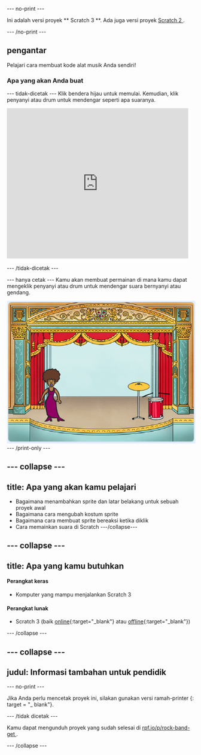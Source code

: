 \--- no-print \---

Ini adalah versi proyek ** Scratch 3 **. Ada juga versi proyek [ Scratch 2 ](https://projects.raspberrypi.org/en/projects/rock-band-scratch2).

\--- /no-print \---

## pengantar

Pelajari cara membuat kode alat musik Anda sendiri!

### Apa yang akan Anda buat

\--- tidak-dicetak \--- Klik bendera hijau untuk memulai. Kemudian, klik penyanyi atau drum untuk mendengar seperti apa suaranya.

<div class="scratch-preview">
  <iframe allowtransparency="true" width="485" height="402" src="https://scratch.mit.edu/projects/embed/276872220/?autostart=false" frameborder="0" scrolling="no"></iframe>
</div>

\--- /tidak-dicetak \---

\--- hanya cetak \--- Kamu akan membuat permainan di mana kamu dapat mengeklik penyanyi atau drum untuk mendengar suara bernyanyi atau gendang.

![tangkapan layar permainan](images/demo.png) \--- /print-only \---

## \--- collapse \---

## title: Apa yang akan kamu pelajari

+ Bagaimana menambahkan sprite dan latar belakang untuk sebuah proyek awal
+ Bagaimana cara mengubah kostum sprite
+ Bagaimana cara membuat sprite bereaksi ketika diklik
+ Cara memainkan suara di Scratch \---/collapse\---

## \--- collapse \---

## title: Apa yang kamu butuhkan

#### Perangkat keras

+ Komputer yang mampu menjalankan Scratch 3

#### Perangkat lunak

+ Scratch 3 (baik [online](http://rpf.io/scratchon){:target="_blank"} atau [offline](http://rpf.io/scratchoff){:target="_blank"})

\--- /collapse \---

## \--- collapse \---

## judul: Informasi tambahan untuk pendidik

\--- no-print \---

Jika Anda perlu mencetak proyek ini, silakan gunakan versi ramah-printer [](https://projects.raspberrypi.org/en/projects/rock-band/print){: target = "_ blank"}.

\--- /tidak dicetak \---

Kamu dapat mengunduh proyek yang sudah selesai di [ rpf.io/p/rock-band-get ](http://rpf.io/p/en/rock-band-get).

\--- /collapse \---